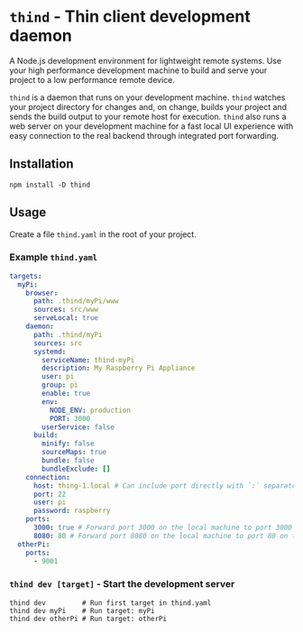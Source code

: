 # `thind` - Thin client development daemon

A Node.js development environment for lightweight remote systems.
Use your high performance development machine to build and serve your project to a low performance remote device.

`thind` is a daemon that runs on your development machine.
`thind` watches your project directory for changes and, on change, builds your project and sends the build output to your remote host for execution.
`thind` also runs a web server on your development machine for a fast local UI experience with easy connection to the real backend through integrated port forwarding.

## Installation

`npm install -D thind`

## Usage

Create a file `thind.yaml` in the root of your project.

### Example `thind.yaml`

```yaml
targets:
  myPi:
    browser:
      path: .thind/myPi/www
      sources: src/www
      serveLocal: true
    daemon:
      path: .thind/myPi
      sources: src
      systemd:
        serviceName: thind-myPi
        description: My Raspberry Pi Appliance
        user: pi
        group: pi
        enable: true
        env:
          NODE_ENV: production
          PORT: 3000
        userService: false
      build:
        minify: false
        sourceMaps: true
        bundle: false
        bundleExclude: []
    connection:
      host: thing-1.local # Can include port directly with `:` separator. Takes precedence over `port` property.
      port: 22
      user: pi
      password: raspberry
    ports:
      3000: true # Forward port 3000 on the local machine to port 3000 on the remote machine.
      8080: 80 # Forward port 8080 on the local machine to port 80 on the remote machine.
  otherPi:
    ports:
      - 9001
```

### `thind dev [target]` - Start the development server

```
thind dev         # Run first target in thind.yaml
thind dev myPi    # Run target: myPi
thind dev otherPi # Run target: otherPi
```

